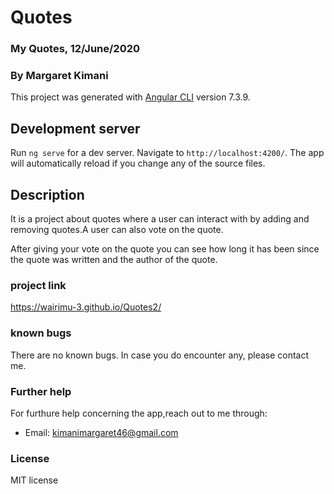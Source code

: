 

# Quotes
### My Quotes, 12/June/2020
### By **Margaret Kimani**

This project was generated with [Angular CLI](https://github.com/angular/angular-cli) version 7.3.9.

## Development server

Run `ng serve` for a dev server. Navigate to `http://localhost:4200/`. The app will automatically reload if you change any of the source files.

## Description

It is a project about quotes where a user can interact with by adding and removing quotes.A user can also vote on the quote.

After giving your vote on the quote you can see how long it has been since the quote was written and the author of the quote.

### project link

https://wairimu-3.github.io/Quotes2/

### known bugs
There are no known bugs. In case you do encounter any, please contact me.

### Further help
For furthure help concerning the app,reach out to me through:

+  Email: kimanimargaret46@gmail.com


### License
MIT license
